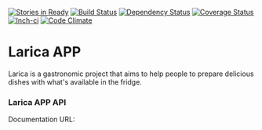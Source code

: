 [![Stories in Ready](https://badge.waffle.io/larica/larica-api.png?label=ready&title=Ready)](https://waffle.io/larica/larica-api)
[![Build Status](https://semaphoreapp.com/api/v1/projects/61bcb211-792d-46c3-b56a-dcb25c72fe5a/255994/badge.png)](https://semaphoreapp.com/pragmaticivan/larica-api)
[![Dependency Status](https://gemnasium.com/larica/larica-api.svg)](https://gemnasium.com/larica/larica-api)
[![Coverage Status](https://img.shields.io/coveralls/larica/larica-api.svg)](https://coveralls.io/r/larica/larica-api)
[![Inch-ci](http://inch-ci.org/github/larica/larica-api.png?branch=master)](https://coveralls.io/r/larica/larica-api)
[![Code Climate](https://codeclimate.com/github/larica/larica-api/badges/gpa.svg)](https://codeclimate.com/github/larica/larica-api)

# Larica APP
Larica is a gastronomic project that aims to help people to prepare delicious dishes with what's available in the fridge.

### Larica APP API

Documentation URL: 

